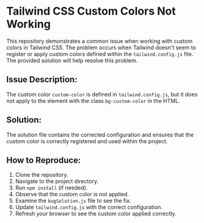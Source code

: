 # Tailwind CSS Custom Colors Not Working

This repository demonstrates a common issue when working with custom colors in Tailwind CSS.  The problem occurs when Tailwind doesn't seem to register or apply custom colors defined within the `tailwind.config.js` file. The provided solution will help resolve this problem.

## Issue Description:

The custom color `custom-color` is defined in `tailwind.config.js`, but it does not apply to the element with the class `bg-custom-color` in the HTML.

## Solution:

The solution file contains the corrected configuration and ensures that the custom color is correctly registered and used within the project.

## How to Reproduce:

1. Clone the repository.
2. Navigate to the project directory.
3. Run `npm install` (if needed).
4. Observe that the custom color is not applied.
5. Examine the `bugSolution.js` file to see the fix. 
6. Update `tailwind.config.js` with the correct configuration.
7. Refresh your browser to see the custom color applied correctly.